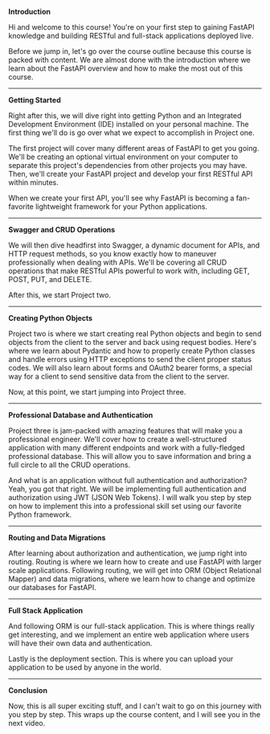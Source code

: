 **Introduction**

Hi and welcome to this course! You're on your first step to gaining FastAPI knowledge and building RESTful and full-stack applications deployed live.

Before we jump in, let's go over the course outline because this course is packed with content. We are almost done with the introduction where we learn about the FastAPI overview and how to make the most out of this course.

---

**Getting Started**

Right after this, we will dive right into getting Python and an Integrated Development Environment (IDE) installed on your personal machine. The first thing we'll do is go over what we expect to accomplish in Project one.

The first project will cover many different areas of FastAPI to get you going. We'll be creating an optional virtual environment on your computer to separate this project's dependencies from other projects you may have. Then, we'll create your FastAPI project and develop your first RESTful API within minutes.

When we create your first API, you'll see why FastAPI is becoming a fan-favorite lightweight framework for your Python applications.

---

**Swagger and CRUD Operations**

We will then dive headfirst into Swagger, a dynamic document for APIs, and HTTP request methods, so you know exactly how to maneuver professionally when dealing with APIs. We'll be covering all CRUD operations that make RESTful APIs powerful to work with, including GET, POST, PUT, and DELETE.

After this, we start Project two.

---

**Creating Python Objects**

Project two is where we start creating real Python objects and begin to send objects from the client to the server and back using request bodies. Here's where we learn about Pydantic and how to properly create Python classes and handle errors using HTTP exceptions to send the client proper status codes. We will also learn about forms and OAuth2 bearer forms, a special way for a client to send sensitive data from the client to the server.

Now, at this point, we start jumping into Project three.

---

**Professional Database and Authentication**

Project three is jam-packed with amazing features that will make you a professional engineer. We'll cover how to create a well-structured application with many different endpoints and work with a fully-fledged professional database. This will allow you to save information and bring a full circle to all the CRUD operations.

And what is an application without full authentication and authorization? Yeah, you got that right. We will be implementing full authentication and authorization using JWT (JSON Web Tokens). I will walk you step by step on how to implement this into a professional skill set using our favorite Python framework.

---

**Routing and Data Migrations**

After learning about authorization and authentication, we jump right into routing. Routing is where we learn how to create and use FastAPI with larger scale applications. Following routing, we will get into ORM (Object Relational Mapper) and data migrations, where we learn how to change and optimize our databases for FastAPI.

---

**Full Stack Application**

And following ORM is our full-stack application. This is where things really get interesting, and we implement an entire web application where users will have their own data and authentication.

Lastly is the deployment section. This is where you can upload your application to be used by anyone in the world.

---

**Conclusion**

Now, this is all super exciting stuff, and I can't wait to go on this journey with you step by step. This wraps up the course content, and I will see you in the next video.
